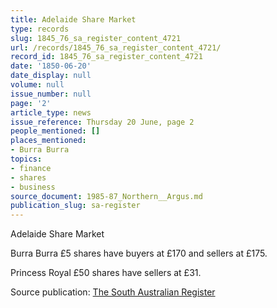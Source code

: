 ```yaml
---
title: Adelaide Share Market
type: records
slug: 1845_76_sa_register_content_4721
url: /records/1845_76_sa_register_content_4721/
record_id: 1845_76_sa_register_content_4721
date: '1850-06-20'
date_display: null
volume: null
issue_number: null
page: '2'
article_type: news
issue_reference: Thursday 20 June, page 2
people_mentioned: []
places_mentioned:
- Burra Burra
topics:
- finance
- shares
- business
source_document: 1985-87_Northern__Argus.md
publication_slug: sa-register
---
```


Adelaide Share Market

Burra Burra £5 shares have buyers at £170 and sellers at £175.

Princess Royal £50 shares have sellers at £31.

Source publication: [The South Australian Register](/publications/sa-register/)
